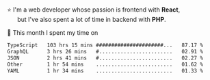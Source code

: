 ⭐ I'm a web developer whose passion is frontend with <b>React</b>,<br/>
&nbsp; &nbsp; &nbsp; but I've also spent a lot of time in backend with <b>PHP</b>.

📅 This month I spent my time on

<!--START_SECTION:waka-->

```txt
TypeScript   103 hrs 15 mins ######################...   87.17 %
GraphQL      3 hrs 26 mins   #........................   02.91 %
JSON         2 hrs 41 mins   #........................   02.27 %
Other        1 hr 54 mins    .........................   01.62 %
YAML         1 hr 34 mins    .........................   01.33 %
```

<!--END_SECTION:waka-->
